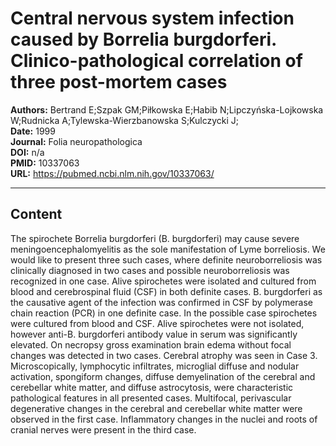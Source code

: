 # Central nervous system infection caused by Borrelia burgdorferi. Clinico-pathological correlation of three post-mortem cases

**Authors:** Bertrand E;Szpak GM;Piłkowska E;Habib N;Lipczyńska-Lojkowska W;Rudnicka A;Tylewska-Wierzbanowska S;Kulczycki J;  
**Date:** 1999  
**Journal:** Folia neuropathologica  
**DOI:** n/a  
**PMID:** 10337063  
**URL:** https://pubmed.ncbi.nlm.nih.gov/10337063/

---

## Content

The spirochete Borrelia burgdorferi (B. burgdorferi) may cause severe meningoencephalomyelitis as the sole manifestation of Lyme borreliosis. We would like to present three such cases, where definite neuroborreliosis was clinically diagnosed in two cases and possible neuroborreliosis was recognized in one case. Alive spirochetes were isolated and cultured from blood and cerebrospinal fluid (CSF) in both definite cases. B. burgdorferi as the causative agent of the infection was confirmed in CSF by polymerase chain reaction (PCR) in one definite case. In the possible case spirochetes were cultured from blood and CSF. Alive spirochetes were not isolated, however anti-B. burgdorferi antibody value in serum was significantly elevated. On necropsy gross examination brain edema without focal changes was detected in two cases. Cerebral atrophy was seen in Case 3. Microscopically, lymphocytic infiltrates, microglial diffuse and nodular activation, spongiform changes, diffuse demyelination of the cerebral and cerebellar white matter, and diffuse astrocytosis, were characteristic pathological features in all presented cases. Multifocal, perivascular degenerative changes in the cerebral and cerebellar white matter were observed in the first case. Inflammatory changes in the nuclei and roots of cranial nerves were present in the third case.
